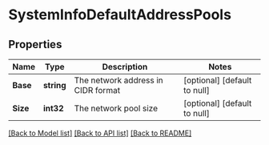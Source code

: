 # SystemInfoDefaultAddressPools

## Properties
Name | Type | Description | Notes
------------ | ------------- | ------------- | -------------
**Base** | **string** | The network address in CIDR format | [optional] [default to null]
**Size** | **int32** | The network pool size | [optional] [default to null]

[[Back to Model list]](../README.md#documentation-for-models) [[Back to API list]](../README.md#documentation-for-api-endpoints) [[Back to README]](../README.md)


